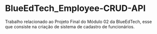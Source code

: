 # BlueEdTech_Employee-CRUD-API
Trabalho relacionado ao Projeto Final do Módulo 02 da BlueEdTech, esse que consiste na criação de sistema de cadastro de funcionários.
